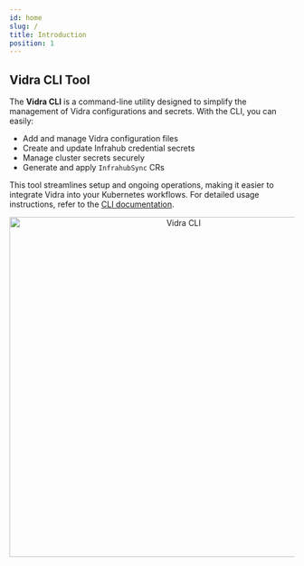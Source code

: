 ```yaml
---
id: home
slug: /
title: Introduction
position: 1
---
```


## Vidra CLI Tool

The **Vidra CLI** is a command-line utility designed to simplify the management of Vidra configurations and secrets. With the CLI, you can easily:

- Add and manage Vidra configuration files
- Create and update Infrahub credential secrets
- Manage cluster secrets securely
- Generate and apply `InfrahubSync` CRs

This tool streamlines setup and ongoing operations, making it easier to integrate Vidra into your Kubernetes workflows. For detailed usage instructions, refer to the [CLI documentation](../guides/usage.mdx).

<div align="center" style={{ marginTop: '3em' }}>
    <img src="../img/cli-help.png" alt="Vidra CLI" width="600"/>
</div>
